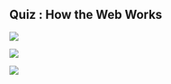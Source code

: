 ## Quiz : How the Web Works


![](/C1-introduction-to-front-end-development/week1/q-How-the-web-works/ss1.png)

![](/C1-introduction-to-front-end-development/week1/q-How-the-web-works/ss2.png)

![](/C1-introduction-to-front-end-development/week1/q-How-the-web-works/ss3.png)

